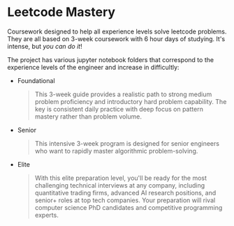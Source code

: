 # Leetcode Mastery

Coursework designed to help all experience levels solve leetcode problems. They are all based on 3-week coursework with 6 hour days of studying. It's intense, but _you can do it_!

The project has various jupyter notebook folders that correspond to the experience levels of the engineer and increase in difficultly:

- Foundational

  > This 3-week guide provides a realistic path to strong medium problem proficiency and introductory hard problem capability. The key is consistent daily practice with deep focus on pattern mastery rather than problem volume.

- Senior

  > This intensive 3-week program is designed for senior engineers who want to rapidly master algorithmic problem-solving.

- Elite
  > With this elite preparation level, you'll be ready for the most challenging technical interviews at any company, including quantitative trading firms, advanced AI research positions, and senior+ roles at top tech companies. Your preparation will rival computer science PhD candidates and competitive programming experts.
